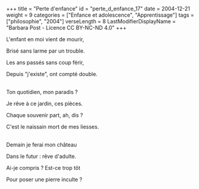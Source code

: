 +++
title = "Perte d'enfance"
id = "perte_d_enfance_17"
date = 2004-12-21
weight = 9
categories = ["Enfance et adolescence", "Apprentissage"]
tags = ["philosophie", "2004"]
verseLength = 8
LastModifierDisplayName = "Barbara Post - Licence CC BY-NC-ND 4.0"
+++

L'enfant en moi vient de mourir,

Brisé sans larme par un trouble.

Les ans passés sans coup férir,

Depuis "j'existe", ont compté double.

 \
Ton quotidien, mon paradis ?

Je rêve à ce jardin, ces pièces.

Chaque souvenir part, ah, dis ?

C'est le naissain mort de mes liesses.

 \
Demain je ferai mon château

Dans le futur : rêve d'adulte.

Ai-je compris ? Est-ce trop tôt

Pour poser une pierre inculte ?
